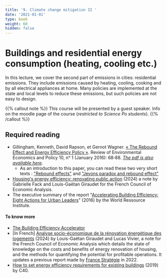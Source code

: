 ```yaml
---
title: '9. Climate change mitigation II '
date: '2021-01-01'
type: book
weight: 60
hidden: false
---
```

# Buildings and residential energy consumption (heating, cooling etc.)

<!--more-->

In this lecture, we cover the second part of emissions in cities: residential emissions. They include emissions caused by heating, cooling, cooking and by all electrical appliances at home. Many policies are implemented at the state and local levels to reduce these emissions, but such policies are not easy to design.

{{% callout note %}}
This course will be presented by a guest speaker.
Info on the moodle page of the course (_restricted to Science Po students_).
{{% /callout %}}

## Required reading
- Gillingham, Kenneth, David Rapson, et Gernot Wagner. [« The Rebound Effect and Energy Efficiency Policy »](https://doi.org/10.1093/reep/rev017). Review of Environmental Economics and Policy 10, nᵒ 1 (January 2016): 68‑88. *[The pdf is also available here](https://papers.ssrn.com/sol3/Delivery.cfm?abstractid=2550710).*
  - As an introduction to this paper, you can read these two very short texts : ["Rebound effects"](https://www.umweltbundesamt.de/en/topics/waste-resources/economic-legal-dimensions-of-resource-conservation/rebound-effects) and ["Jevons paradox and rebound effect"](https://bonpote.com/en/jevons-paradox-and-rebound-effect/)
- [Housing's energy efficiency: renovating public action](https://www.cae-eco.fr/en/efficacite-energetique-des-logements-renover-l-action-publique) (2024) a note by Gabrielle Fack and Louis-Gaëtan Giraudet for the French Council of Economic Analysis.
- The executive summary of the report "[Accelerating Building Efficiency: Eight Actions for Urban Leaders](https://www.wri.org/research/accelerating-building-efficiency)" (2016) by the World Ressource Institute.


#### To know more
- [The Building Efficiency Accelerator](https://buildingefficiencyaccelerator.org)
- [In French] [Analyse socio-économique de la rénovation énergétique des logements](https://www.cae-eco.fr/analyse-socio-economique-de-la-renovation-energetique-des-logements) (2024) by Louis-Gaëtan Giraudet and Lucas Vivier, a note for the French Council of Economic Analysis which details the state of knowledge on the costs and benefits of energy renovation of housing, and the methods for quantifying the potential for profitable operations. It updates a previous report made by [France Stratégie](https://www.strategie.gouv.fr/publications/couts-dabattement-partie-5-logement#_ftn3) in 2022.
- [How to set energy efficiency requirements for existing buildings](https://www.c40knowledgehub.org/s/article/How-to-set-energy-efficiency-standards-for-existing-buildings?language=en_US) (2019) by C40.

